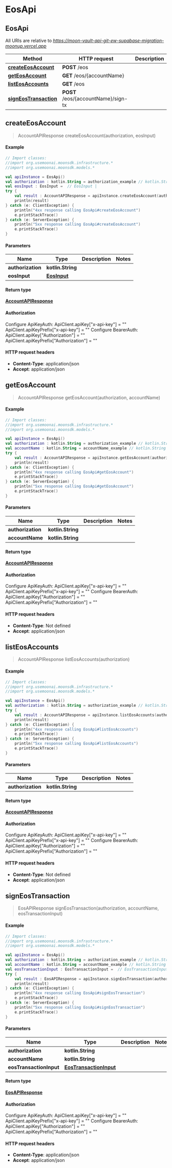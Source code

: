 # EosApi

## EosApi

All URIs are relative to _https://moon-vault-api-git-ew-supabase-migration-moonup.vercel.app_

| Method                                                 | HTTP request                        | Description |
| ------------------------------------------------------ | ----------------------------------- | ----------- |
| [**createEosAccount**](eosapi.md#createEosAccount)     | **POST** /eos                       |             |
| [**getEosAccount**](eosapi.md#getEosAccount)           | **GET** /eos/{accountName}          |             |
| [**listEosAccounts**](eosapi.md#listEosAccounts)       | **GET** /eos                        |             |
| [**signEosTransaction**](eosapi.md#signEosTransaction) | **POST** /eos/{accountName}/sign-tx |             |

## **createEosAccount**

> AccountAPIResponse createEosAccount(authorization, eosInput)

#### Example

```kotlin
// Import classes:
//import org.usemoonai.moonsdk.infrastructure.*
//import org.usemoonai.moonsdk.models.*

val apiInstance = EosApi()
val authorization : kotlin.String = authorization_example // kotlin.String | 
val eosInput : EosInput =  // EosInput | 
try {
    val result : AccountAPIResponse = apiInstance.createEosAccount(authorization, eosInput)
    println(result)
} catch (e: ClientException) {
    println("4xx response calling EosApi#createEosAccount")
    e.printStackTrace()
} catch (e: ServerException) {
    println("5xx response calling EosApi#createEosAccount")
    e.printStackTrace()
}
```

#### Parameters

| Name              | Type                        | Description | Notes |
| ----------------- | --------------------------- | ----------- | ----- |
| **authorization** | **kotlin.String**           |             |       |
| **eosInput**      | [**EosInput**](eosinput.md) |             |       |

#### Return type

[**AccountAPIResponse**](accountapiresponse.md)

#### Authorization

Configure ApiKeyAuth: ApiClient.apiKey\["x-api-key"] = "" ApiClient.apiKeyPrefix\["x-api-key"] = "" Configure BearerAuth: ApiClient.apiKey\["Authorization"] = "" ApiClient.apiKeyPrefix\["Authorization"] = ""

#### HTTP request headers

* **Content-Type**: application/json
* **Accept**: application/json

## **getEosAccount**

> AccountAPIResponse getEosAccount(authorization, accountName)

#### Example

```kotlin
// Import classes:
//import org.usemoonai.moonsdk.infrastructure.*
//import org.usemoonai.moonsdk.models.*

val apiInstance = EosApi()
val authorization : kotlin.String = authorization_example // kotlin.String | 
val accountName : kotlin.String = accountName_example // kotlin.String | 
try {
    val result : AccountAPIResponse = apiInstance.getEosAccount(authorization, accountName)
    println(result)
} catch (e: ClientException) {
    println("4xx response calling EosApi#getEosAccount")
    e.printStackTrace()
} catch (e: ServerException) {
    println("5xx response calling EosApi#getEosAccount")
    e.printStackTrace()
}
```

#### Parameters

| Name              | Type              | Description | Notes |
| ----------------- | ----------------- | ----------- | ----- |
| **authorization** | **kotlin.String** |             |       |
| **accountName**   | **kotlin.String** |             |       |

#### Return type

[**AccountAPIResponse**](accountapiresponse.md)

#### Authorization

Configure ApiKeyAuth: ApiClient.apiKey\["x-api-key"] = "" ApiClient.apiKeyPrefix\["x-api-key"] = "" Configure BearerAuth: ApiClient.apiKey\["Authorization"] = "" ApiClient.apiKeyPrefix\["Authorization"] = ""

#### HTTP request headers

* **Content-Type**: Not defined
* **Accept**: application/json

## **listEosAccounts**

> AccountAPIResponse listEosAccounts(authorization)

#### Example

```kotlin
// Import classes:
//import org.usemoonai.moonsdk.infrastructure.*
//import org.usemoonai.moonsdk.models.*

val apiInstance = EosApi()
val authorization : kotlin.String = authorization_example // kotlin.String | 
try {
    val result : AccountAPIResponse = apiInstance.listEosAccounts(authorization)
    println(result)
} catch (e: ClientException) {
    println("4xx response calling EosApi#listEosAccounts")
    e.printStackTrace()
} catch (e: ServerException) {
    println("5xx response calling EosApi#listEosAccounts")
    e.printStackTrace()
}
```

#### Parameters

| Name              | Type              | Description | Notes |
| ----------------- | ----------------- | ----------- | ----- |
| **authorization** | **kotlin.String** |             |       |

#### Return type

[**AccountAPIResponse**](accountapiresponse.md)

#### Authorization

Configure ApiKeyAuth: ApiClient.apiKey\["x-api-key"] = "" ApiClient.apiKeyPrefix\["x-api-key"] = "" Configure BearerAuth: ApiClient.apiKey\["Authorization"] = "" ApiClient.apiKeyPrefix\["Authorization"] = ""

#### HTTP request headers

* **Content-Type**: Not defined
* **Accept**: application/json

## **signEosTransaction**

> EosAPIResponse signEosTransaction(authorization, accountName, eosTransactionInput)

#### Example

```kotlin
// Import classes:
//import org.usemoonai.moonsdk.infrastructure.*
//import org.usemoonai.moonsdk.models.*

val apiInstance = EosApi()
val authorization : kotlin.String = authorization_example // kotlin.String | 
val accountName : kotlin.String = accountName_example // kotlin.String | 
val eosTransactionInput : EosTransactionInput =  // EosTransactionInput | 
try {
    val result : EosAPIResponse = apiInstance.signEosTransaction(authorization, accountName, eosTransactionInput)
    println(result)
} catch (e: ClientException) {
    println("4xx response calling EosApi#signEosTransaction")
    e.printStackTrace()
} catch (e: ServerException) {
    println("5xx response calling EosApi#signEosTransaction")
    e.printStackTrace()
}
```

#### Parameters

| Name                    | Type                                              | Description | Notes |
| ----------------------- | ------------------------------------------------- | ----------- | ----- |
| **authorization**       | **kotlin.String**                                 |             |       |
| **accountName**         | **kotlin.String**                                 |             |       |
| **eosTransactionInput** | [**EosTransactionInput**](eostransactioninput.md) |             |       |

#### Return type

[**EosAPIResponse**](eosapiresponse.md)

#### Authorization

Configure ApiKeyAuth: ApiClient.apiKey\["x-api-key"] = "" ApiClient.apiKeyPrefix\["x-api-key"] = "" Configure BearerAuth: ApiClient.apiKey\["Authorization"] = "" ApiClient.apiKeyPrefix\["Authorization"] = ""

#### HTTP request headers

* **Content-Type**: application/json
* **Accept**: application/json
